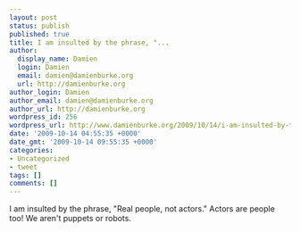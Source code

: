 ```yaml
---
layout: post
status: publish
published: true
title: I am insulted by the phrase, "...
author:
  display_name: Damien
  login: Damien
  email: damien@damienburke.org
  url: http://damienburke.org
author_login: Damien
author_email: damien@damienburke.org
author_url: http://damienburke.org
wordpress_id: 256
wordpress_url: http://www.damienburke.org/2009/10/14/i-am-insulted-by-the-phrase/
date: '2009-10-14 04:55:35 +0000'
date_gmt: '2009-10-14 09:55:35 +0000'
categories:
- Uncategorized
- tweet
tags: []
comments: []
---
```

<p>I am insulted by the phrase, "Real people, not actors." Actors are people too! We aren't puppets or robots.</p>
